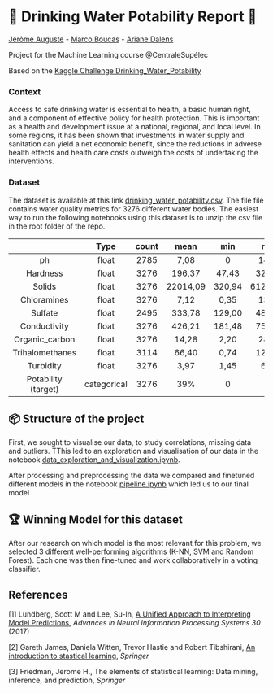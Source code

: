 # :potable_water:  Drinking Water Potability Report :potable_water:

[Jérôme Auguste](https://github.com/jerome-auguste) - [Marco Boucas](https://github.com/marcoboucas) - [Ariane Dalens](https://github.com/ArianeDlns) 

Project for the Machine Learning course @CentraleSupélec

Based on the [Kaggle Challenge Drinking_Water_Potability](https://www.kaggle.com/artimule/drinking-water-probability)

### Context
Access to safe drinking water is essential to health, a basic human right, and a component of effective policy for health protection. This is important as a health and development issue at a national, regional, and local level. In some regions, it has been shown that investments in water supply and sanitation can yield a net economic benefit, since the reductions in adverse health effects and health care costs outweigh the costs of undertaking the interventions.

### Dataset 
The dataset is available at this link [drinking_water_potability.csv](https://www.kaggle.com/artimule/drinking-water-probability/download). The file file contains water quality metrics for 3276 different water bodies. The easiest way to run the following notebooks using this dataset is to unzip the csv file in the root folder of the repo.

|                     |     Type     | count |   mean   |   min  |    max   |
|:-------------------:|:------------:|:-----:|:--------:|:------:|:--------:|
| ph                  | float        | 2785  | 7,08     | 0      | 14,00    |
| Hardness            | float        | 3276  | 196,37   | 47,43  | 323,12   |
| Solids              | float        | 3276  | 22014,09 | 320,94 | 61227,20 |
| Chloramines         | float        | 3276  | 7,12     | 0,35   | 13,13    |
| Sulfate             | float        | 2495  | 333,78   | 129,00 | 481,03   |
| Conductivity        | float        | 3276  | 426,21   | 181,48 | 753,34   |
| Organic_carbon      | float        | 3276  | 14,28    | 2,20   | 28,30    |
| Trihalomethanes     | float        | 3114  | 66,40    | 0,74   | 124,00   |
| Turbidity           | float        | 3276  | 3,97     | 1,45   | 6,74     |
| Potability (target) | categorical  | 3276  | 39%      | 0      | 1        |

<!--- [Overleaf report](https://fr.overleaf.com/read/jznbtvznsrfb) --->

## :package: Structure of the project

First, we sought to visualise our data, to study correlations, missing data and outliers. 
TThis led to an exploration and visualisation of our data in the notebook [data_exploration_and_visualization.ipynb](https://github.com/ArianeDlns/ML-Drinking_Water_Potability/blob/main/Data_exploration_and_visualization.ipynb). 

After processing and preprocessing the data we compared and finetuned different models in the notebook [pipeline.ipynb](https://github.com/ArianeDlns/ML-Drinking_Water_Potability/blob/main/Pipeline.ipynb) which led us to our final model

## :trophy: Winning Model for this dataset

After our research on which model is the most relevant for this problem, we selected 3 different well-performing algorithms (K-NN, SVM and Random Forest). Each one was then fine-tuned and work collaboratively in a voting classifier.

## References

[1] Lundberg, Scott M and Lee, Su-In, [A Unified Approach to Interpreting Model Predictions](http://papers.nips.cc/paper/7062-a-unified-approach-to-interpreting-model-predictions.pdf), _Advances in Neural Information Processing Systems 30_ (2017)  

[2] Gareth James, Daniela Witten, Trevor Hastie and Robert Tibshirani, [An introduction to stastical learning](https://centralesupelec.edunao.com/pluginfile.php/171459/course/section/30032/2013_Book_AnIntroductionToStatisticalLea.pdf), _Springer_  

[3] Friedman, Jerome H., The elements of statistical learning: Data mining, inference, and prediction, _Springer_ 